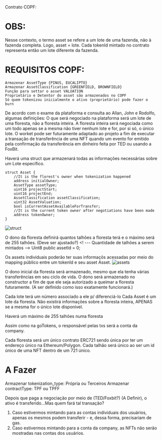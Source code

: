 Contrato COPF:

# OBS:
Nesse contexto, o termo asset se refere a um lote de uma fazenda, não à fazenda completa. Logo, asset = lote.
Cada tokenId mintado no contrato representa então um lote diferente da fazenda.

# REQUISITOS COPF:
```
Armazenar AssetType {PINUS, EUCALIPTO}
Armazenar AssetClassification {GREENFIELD, BROWNFIELD}
Função para settar o asset VALUATION
Proprietário e Detentor do asset são armazenados no COPF
Só quem tokenizou inicialmente o ativo (proprietário) pode fazer o burn
```
De acordo com o exame da plataforma e consulta ao Allan, John e Rodolfo, algumas definições:
O que será negociado na plataforma será um lote de uma floresta, não a floresta inteira.
A floresta inteira será negociada como um todo apenas se a mesma não tiver nenhum lote e for, por si só, o único lote.
O worket pode ser futuramente adaptado ao projeto a fim de executar a transação de transferência de uma NFT quando um evento for emitido pela confirmação da transferência em dinheiro feita por TED ou usando a FoxBit.

Haverá uma struct que armazenará todas as informações necessárias sobre um Lote específico. 
```
struct Asset {
    //It is the florest's owner when tokenization happened
    address initialOwner;
    AssetType assetType;
    uint16 projectStart;
    uint16 projectEnd;
    AssetClassification assetClassification;
    uint32 AssetValuation;
    bool isCurrentAssetAvailableForTransfer;
    //It is the current token owner after negotiations have been made
    address tokenOwner;
}
```

![struct](https://user-images.githubusercontent.com/79999985/216133976-41b8cfff-b443-4bfe-9f2b-f6db12c7a6f8.png)

O dono da floresta definirá quantos talhões a floresta terá e o máximo será de 255 talhões. (Deve ser ajustado?)
<! --- Quantidade de talhões a serem mintados -->
Uint8 public assetId = 0;

Os assets individuais poderão ter suas informaçõs acessadas por meio do mapping público entre um tokenId e seu asset Asset.
![assets](https://user-images.githubusercontent.com/79999985/216135099-fc5c3be5-fc71-497e-99f0-e933a3cabd44.png)

O dono inicial da floresta será armazenado, mesmo que ela tenha várias transferências em seu ciclo de vida. O dono será armazenado no constructor a fim de que ele seja autorizado a queimar a floresta futuramente. (A ser definido como isso exatamente funcionará.)

Cada lote terá um número associado a ele p/ diferenciá-lo
Cada Asset é um lote da floresta. Não existirá informações sobre a floresta inteira, APENAS se a mesma for o único lote disponível.

Haverá um máximo de 255 talhões numa floresta

Assim como na goTokens, o responsável pelas txs será a conta da company.

Cada floresta será um único contrato ERC721 sendo única por ter um endereço único na Ethereum/Polygon. Cada talhão será único ao ser um id único de uma NFT dentro de um 721 único.

# A Fazer 
Armazenar tokenization_type: Própria ou Terceiros
Armazenar contractType: TPF ou TPFF

Depois que paga a negociação por meio de (TED/Foxbit?) (A Definir), o ativo é transferido...Mas quem fará tal transação?
1. Caso estivermos mintando para as contas individuais dos usuários, apenas os mesmos podem transferir - e, dessa forma, precisariam de gas. 
2. Caso estivermos mintando para a conta da company, as NFTs não serão mostradas nas contas dos usuários.
